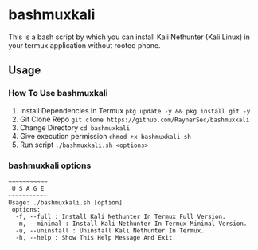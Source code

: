 # bashmuxkali
This is a bash script by which you can install Kali Nethunter (Kali Linux) in your termux application without rooted phone.

## Usage
### How To Use bashmuxkali
1. Install Dependencies In Termux `pkg update -y && pkg install git -y`
2. Git Clone Repo `git clone https://github.com/RaynerSec/bashmuxkali`
3. Change Directory `cd bashmuxkali`
4. Give execution permission `chmod +x bashmuxkali.sh`
5. Run script `./bashmuxkali.sh <options>`
### bashmuxkali options
```
~~~~~~~~~~~
 U S A G E
~~~~~~~~~~~
Usage: ./bashmuxkali.sh [option]
 options:
  -f, --full : Install Kali Nethunter In Termux Full Version.
  -m, --minimal : Install Kali Nethunter In Termux Minimal Version.
  -u, --uninstall : Uninstall Kali Nethunter In Termux.
  -h, --help : Show This Help Message And Exit.
```
